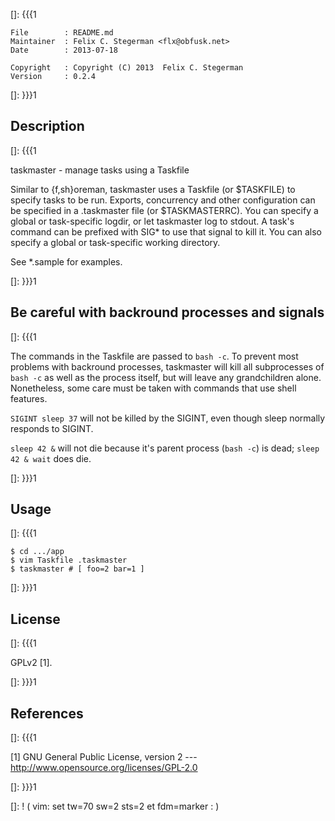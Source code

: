 []: {{{1

    File        : README.md
    Maintainer  : Felix C. Stegerman <flx@obfusk.net>
    Date        : 2013-07-18

    Copyright   : Copyright (C) 2013  Felix C. Stegerman
    Version     : 0.2.4

[]: }}}1

## Description
[]: {{{1

  taskmaster - manage tasks using a Taskfile

  Similar to {f,sh}oreman, taskmaster uses a Taskfile (or $TASKFILE)
  to specify tasks to be run.  Exports, concurrency and other
  configuration can be specified in a .taskmaster file (or
  $TASKMASTERRC).  You can specify a global or task-specific logdir,
  or let taskmaster log to stdout.  A task's command can be prefixed
  with SIG\* to use that signal to kill it.  You can also specify a
  global or task-specific working directory.

  See \*.sample for examples.

[]: }}}1

## Be careful with backround processes and signals
[]: {{{1

  The commands in the Taskfile are passed to `bash -c`.  To prevent
  most problems with backround processes, taskmaster will kill all
  subprocesses of `bash -c` as well as the process itself, but will
  leave any grandchildren alone.  Nonetheless, some care must be taken
  with commands that use shell features.

  `SIGINT sleep 37` will not be killed by the SIGINT, even though
  sleep normally responds to SIGINT.

  `sleep 42 &` will not die because it's parent process (`bash -c`) is
  dead; `sleep 42 & wait` does die.

[]: }}}1

## Usage
[]: {{{1

    $ cd .../app
    $ vim Taskfile .taskmaster
    $ taskmaster # [ foo=2 bar=1 ]

[]: }}}1

## License
[]: {{{1

  GPLv2 [1].

[]: }}}1

## References
[]: {{{1

  [1] GNU General Public License, version 2
  --- http://www.opensource.org/licenses/GPL-2.0

[]: }}}1

[]: ! ( vim: set tw=70 sw=2 sts=2 et fdm=marker : )
